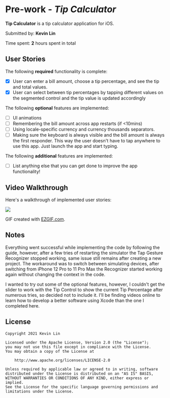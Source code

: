 # Pre-work - *Tip Calculator*

**Tip Calculator** is a tip calculator application for iOS.

Submitted by: **Kevin Lin**

Time spent: **2** hours spent in total

## User Stories

The following **required** functionality is complete:

* [x] User can enter a bill amount, choose a tip percentage, and see the tip and total values.
* [x] User can select between tip percentages by tapping different values on the segmented control and the tip value is updated accordingly

The following **optional** features are implemented:

* [ ] UI animations
* [ ] Remembering the bill amount across app restarts (if <10mins)
* [ ] Using locale-specific currency and currency thousands separators.
* [ ] Making sure the keyboard is always visible and the bill amount is always the first responder. This way the user doesn't have to tap anywhere to use this app. Just launch the app and start typing.

The following **additional** features are implemented:

- [ ] List anything else that you can get done to improve the app functionality!

## Video Walkthrough

Here's a walkthrough of implemented user stories:

![](https://i.imgur.com/MGrqUaY.gif)


GIF created with [EZGIF.com](https://ezgif.com).

## Notes

Everything went successful while implementing the code by following the guide, however, after a few tries of restarting the simulator the Tap Gesture Recognizer stopped working, same issue still remains after creating a new project. The workaround was to switch between simulating devices, after switching from iPhone 12 Pro to 11 Pro Max the Recognizer started working again without changing the context in the code. 

I wanted to try out some of the optional features, however, I couldn't get the slider to work with the Tip Control to show the current Tip Percentage after numerous tries, so decided not to include it. I'll be finding videos online to learn how to develop a better software using Xcode than the one I completed here.  

## License

    Copyright 2021 Kevin Lin

    Licensed under the Apache License, Version 2.0 (the "License");
    you may not use this file except in compliance with the License.
    You may obtain a copy of the License at

        http://www.apache.org/licenses/LICENSE-2.0

    Unless required by applicable law or agreed to in writing, software
    distributed under the License is distributed on an "AS IS" BASIS,
    WITHOUT WARRANTIES OR CONDITIONS OF ANY KIND, either express or implied.
    See the License for the specific language governing permissions and
    limitations under the License.
